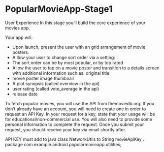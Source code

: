 # PopularMovieApp-Stage1

User Experience
In this stage you’ll build the core experience of your movies app.


Your app will:

* Upon launch, present the user with an grid arrangement of movie posters.
* A llow your user to change sort order via a setting:
* The sort order can be by most popular, or by top rated
* Allow the user to tap on a movie poster and transition to a details screen with additional information such as:
original title
* movie poster image thumbnail
* A plot synopsis (called overview in the api)
* user rating (called vote_average in the api)
* release date

To fetch popular movies, you will use the API from themoviedb.org.
If you don’t already have an account, you will need to create one in order to request an API Key.
In your request for a key, state that your usage will be for educational/non-commercial use. You will also need to provide some personal information to complete the request. Once you submit your request, you should receive your key via email shortly after.

API KEY must add to java class NetworkUtils to String movieApiKey . package com.example.android.popularmovieapp.utilities;
